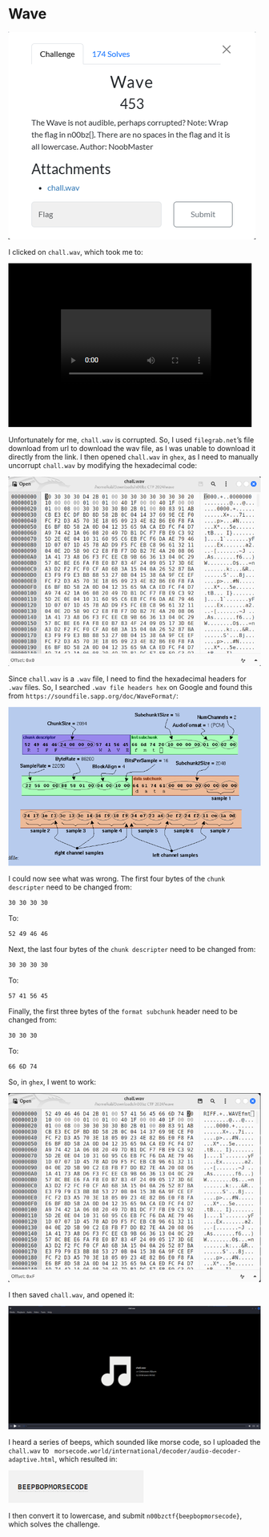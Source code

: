 # Wave

![](../images/wave-part-1.png)

I clicked on `chall.wav`, which took me to:

![](../images/wave-part-2.png)

Unfortunately for me, `chall.wav` is corrupted. So, I used `filegrab.net`’s file download from url to download the wav file, as I was unable to download it directly from the link. I then opened `chall.wav` in `ghex`, as I need to manually uncorrupt `chall.wav` by modifying the hexadecimal code:

![](../images/wave-part-3.png)
 
Since `chall.wav` is a `.wav` file, I need to find the hexadecimal headers for `.wav` files. So, I searched `.wav file headers hex` on Google and found this from `https://soundfile.sapp.org/doc/WaveFormat/`:

![](../images/wave-part-4.png)

I could now see what was wrong. The first four bytes of the `chunk descripter` need to be changed from:

```txt
30 30 30 30
```

To:

```txt
52 49 46 46
```

Next, the last four bytes of the `chunk descripter` need to be changed from:

```txt
30 30 30 30
```

To:

```txt
57 41 56 45
```

Finally, the first three bytes of the `format subchunk` header need to be changed from:

```txt
30 30 30
```

To:

```txt
66 6D 74
```

So, in `ghex`, I went to work:

![](../images/wave-part-5.png)
 
I then saved `chall.wav`, and opened it:

![](../images/wave-part-6.png)
 
I heard a series of beeps, which sounded like morse code, so I uploaded the `chall.wav` to ` morsecode.world/international/decoder/audio-decoder-adaptive.html`, which resulted in:

![](../images/wave-part-7.png)
 
I then convert it to lowercase, and submit `n00bzctf{beepbopmorsecode}`, which solves the challenge.

